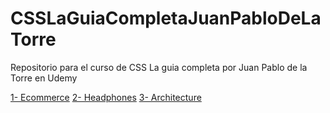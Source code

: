 # CSSLaGuiaCompletaJuanPabloDeLaTorre

Repositorio para el curso de CSS La guia completa por Juan Pablo de la Torre en Udemy

[1- Ecommerce](https://ecommerce-basic-andrespbt.netlify.app/)
[2- Headphones](https://headphones-andrespbt.netlify.app/)
[3- Architecture](https://architecture-andrespbt.netlify.app/)
